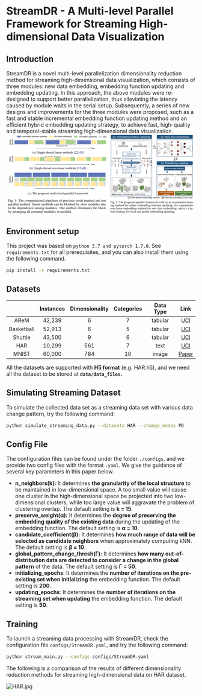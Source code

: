 
# StreamDR - A Multi-level Parallel Framework for Streaming High-dimensional Data Visualization

## Introduction
StreamDR is a novel multi-level parallelization dimensionality reduction method for streaming high-dimensional data visualization, which consists of three modules: new data embedding, embedding function updating and embedding updating. In this approach, the above modules were re-designed to support better parallelization, thus alleviating the latency caused by module waits in the serial setup. Subsequently, a series of new designs and improvements for the three modules were proposed, such as a fast and stable incremental embedding function updating method and an efficient hybrid embedding updating strategy, to achieve fast, high-quality and temporal-stable streaming high-dimensional data visualization.
![framework.png](images%2Fframework.png)

## Environment setup

This project was based on `python 3.7 and pytorch 1.7.0`. See `requirements.txt` for all prerequisites, and you can also install them using the following command.

```bash
pip install -r requirements.txt
```

## Datasets

|               | Instances | Dimensionality | Categories | Data Type |                                                                           Link                                                                           |
|:-------------:|:---------:|:--------------:|:----------:|:---------:|:--------------------------------------------------------------------------------------------------------------------------------------------------------:|
|     AReM      |  42,239   |       6        |     7      |  tabular  |                  [UCI](https://archive-beta.ics.uci.edu/dataset/366/activity+recognition+system+based+on+multisensor+data+fusion+arem)                   |
|  Basketball   |  52,913   |       6        |     5      |  tabular  |                                          [UCI](https://archive-beta.ics.uci.edu/dataset/587/basketball+dataset)                                          |
|    Shuttle    |  43,500   |       9        |     6      |  tabular  |                                           [UCI](https://archive-beta.ics.uci.edu/dataset/148/statlog+shuttle)                                            |
|      HAR      |  10,299   |      561       |     7      |   text    |                             [UCI](https://archive-beta.ics.uci.edu/dataset/240/human+activity+recognition+using+smartphones)                             |
|     MNIST     |  60,000   |      784       |     10     |   image   |                                                 [Paper](http://yann.lecun.com/exdb/mnist/)                                                  |

All the datasets are supported with **H5 format** (e.g. HAR.h5), and we need all the dataset to be stored at **`data/data_files`.**

## Simulating Streaming Dataset
To simulate the collected data set as a streaming data set with various data change pattern, try the following command:

```bash
python simulate_streaming_data.py --datasets HAR --change_modes PD
```

## Config File

The configuration files can be found under the folder `./configs`, and we provide two config files with the format `.yaml`. We give the guidance of several key parameters in this paper below.

- **n_neighbors(k):** It determines **the granularity of the local structure** to be maintained in low-dimensional space. A too small value will cause one cluster in the high-dimensional space be projected into two low-dimensional clusters, while too large value will aggravate the problem of clustering overlap. The default setting is **k = 15**.
- **preserve_weight(α):** It determines the **degree of preserving the embedding quality of the existing data** during the updating of the embedding function. The default setting is **α = 10**.
- **candidate_coefficient(β):** It determines **how much range of data will be selected as candidate neighbors** when approximately computing kNN. The default setting is **β = 10**.
- **global_pattern_change_thresh(Γ):** It determines **how many out-of-distribution data are detected to consider a change in the global pattern** of the data. The default setting is **Γ = 50**.
- **initializing_epochs**: It determines the **number of iterations on the pre-existing set when initializing** the embedding function. The default setting is **200**.
- **updating_epochs**: It determines the **number of iterations on the streaming set when updating** the embedding function. The default setting is **50**.


## Training

To launch a streaming data processing with StreamDR, check the configuration file `configs/StreamDR.yaml`, and try the following command:

```bash
python stream_main.py --configs configs/StreamDR.yaml
```

The following is a comparison of the results of different dimensionality reduction methods for streaming high-dimensional data on HAR dataset.

![HAR.jpg](images%2FHAR.jpg)
